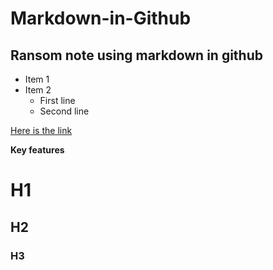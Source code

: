 # Markdown-in-Github

## Ransom note using markdown in github

- Item 1
- Item 2
    - First line
    - Second line
  
[ Here is the link ](http.github.com)
        
**Key features**
# H1
## H2
### H3
